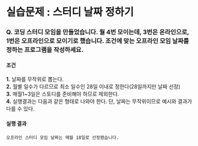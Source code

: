 # 실습문제 : 스터디 날짜 정하기

### Q. 코딩 스터디 모임을 만들었습니다. 월 4번 모이는데, 3번은 온라인으로, 1번은 오프라인으로 모이기로 했습니다. 조건에 맞는 오프라인 모임 날짜를 정하는 프로그램을 작성하세요.

#### 조건
**1.** 날짜를 무작위로 뽑는다.<br>
**2.** 월별 일수가 다르므로 최소 일수인 28일 이내로 정한다(28일까지만 날짜 선정)<br>
**3.** 매월1~3일은 스토디를 준비해야 하므로 제외한다.<br>
**4.** 실행결과는 다음과 같은 형태로 나와야 한다. 단, 날짜는 무작위이므로 예시와 결과가 다를 수 있다.<br>

#### 실행 결과
`오프라인 스터디 모임 날짜는 매월 18일로 선정됐습니다.`
